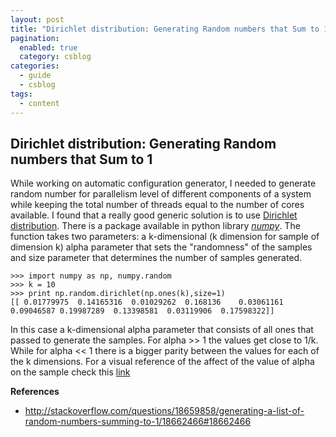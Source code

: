 ```yaml
---
layout: post
title: "Dirichlet distribution: Generating Random numbers that Sum to 1"
pagination: 
  enabled: true
  category: csblog
categories:
  - guide
  - csblog
tags:
  - content
---
```


## Dirichlet distribution: Generating Random numbers that Sum to 1
While working on automatic configuration generator, I needed to generate random number for parallelism level of different components of a system while keeping the total number of threads equal to the number of cores available. I found that a really good generic solution is to use [Dirichlet distribution](https://en.wikipedia.org/wiki/Dirichlet_distribution). There is a package available in python library [*numpy*](http://docs.scipy.org/doc/numpy/reference/generated/numpy.random.dirichlet.html). The function takes two parameters: a k-dimensional (k dimension for sample of dimension k) alpha parameter that sets the "randomness" of the samples and size parameter that determines the number of samples generated.

    >>> import numpy as np, numpy.random
    >>> k = 10
    >>> print np.random.dirichlet(np.ones(k),size=1)
    [[ 0.01779975  0.14165316  0.01029262  0.168136    0.03061161  0.09046587 0.19987289  0.13398581  0.03119906  0.17598322]]

In this case a k-dimensional alpha parameter that consists of all ones that passed to generate the samples. For alpha >> 1 the values get close to 1/k. While for alpha << 1 there is a bigger parity between the values for each of the k dimensions. For a visual reference of the affect of the value of alpha on the sample check this [link](http://stats.stackexchange.com/questions/95648/understanding-of-effect-of-alpha-in-dirichlet-distribution?newreg=123fd3d611b641338a2b0d68efb4b7ed)


**References**
- http://stackoverflow.com/questions/18659858/generating-a-list-of-random-numbers-summing-to-1/18662466#18662466
